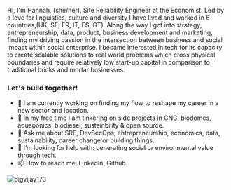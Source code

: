 Hi, I'm Hannah, (she/her), Site Reliability Engineer at the Economist. Led by a love for linguistics, culture and diversity I have lived and worked in 6 countries,(UK, SE, FR, IT, ES, GT). Along the way I got into strategy, entrepreneurship, data, product, business development and marketing, finding my driving passion in the intersection between business and social impact within social enterprise. I became interested in tech for its capacity to create scalable solutions to real world problems which cross physical boundaries and require relatively low start-up capital in comparison to traditional bricks and mortar businesses.

### Let's build together!

- 🔭 I am currently working on finding my flow to reshape my career in a new sector and location.
- 🌱 In my free time I am tinkering on side projects in CNC, biodomes, aquaponics, biodiesel, sustainbility & open source. 
- 💬 Ask me about SRE, DevSecOps, entrepreneurship, economics, data, sustainability, career change or building things.
- 🤔 I’m looking for help with: generating social or environmental value through tech.
- 📫 How to reach me: LinkedIn, Github.



 <p align="left"> 
<img src="https://komarev.com/ghpvc/?username=USERNAME&label=Views&color=blue&style=plastic" alt="digvijay173" />
 </p>
 
 
